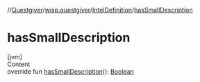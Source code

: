 //[Questgiver](../../index.md)/[wisp.questgiver](../index.md)/[IntelDefinition](index.md)/[hasSmallDescription](has-small-description.md)



# hasSmallDescription  
[jvm]  
Content  
override fun [hasSmallDescription](has-small-description.md)(): [Boolean](https://kotlinlang.org/api/latest/jvm/stdlib/kotlin/-boolean/index.html)  



